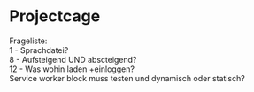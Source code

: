 # Projectcage

Frageliste:<br>
1 - Sprachdatei? <br>
8 - Aufsteigend UND abscteigend? <br>
12 - Was wohin laden +einloggen? <br>
Service worker block muss testen und dynamisch oder statisch? <br>
